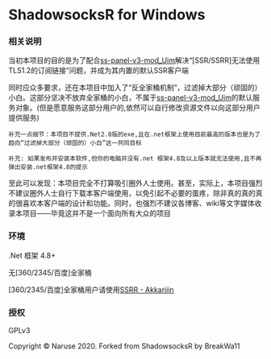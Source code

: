ShadowsocksR for Windows
=======================

### 相关说明

当初本项目的目的是为了配合[ss-panel-v3-mod_Uim](https://github.com/Anankke/ss-panel-v3-mod_Uim)解决“\[SSR/SSRR\]无法使用TLS1.2的订阅链接”问题，并成为其内置的默认SSR客户端

同时应众多要求，还在本项目中加入了“反全家桶机制”，过滤掉大部分（顽固的）小白。这部分坚决不放弃全家桶的小白，不属于[ss-panel-v3-mod_Uim](https://github.com/Anankke/ss-panel-v3-mod_Uim)的默认服务对象。(但是愿意服务这部分用户的,依然可以自行修改资源文件以向这部分用户提供服务)

`补充一点细节：本项目不提供.Net2.0版的exe,且在.net框架上使用目前最高的版本也是为了趋向“过滤掉大部分（顽固的）小白”这一共同目标`

`补充: 如果发布并安装本软件,但你的电脑并没有.net 框架4.8及以上版本就无法使用,且不再弹出安装.net框架4.8的提示`

至此可以发现：本项目完全不打算吸引圈外人士使用。甚至，实际上，本项目强烈不建议圈外人士自行下载本客户端使用，以免引起不必要的蛋疼，除非真的真的真的很喜欢本客户端的设计和功能。同时，也强烈不建议各博客、wiki等文字媒体收录本项目——毕竟这并不是一个面向所有大众的项目

### 环境

.Net 框架 4.8+

无\[360/2345/百度\]全家桶

\[360/2345/百度\]全家桶用户请使用[SSRR - Akkariiin](https://github.com/shadowsocksrr/shadowsocksr-csharp)

### 授权

GPLv3

Copyright © Naruse 2020. Forked from ShadowsocksR by BreakWa11
